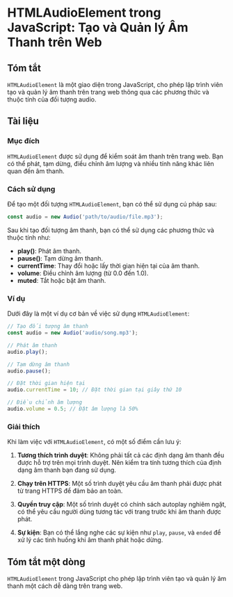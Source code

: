 <!--
Meta Description: # HTMLAudioElement trong JavaScript: Tạo và Quản lý Âm Thanh trên Web ## Tóm tắt `HTMLAudioElement` là một giao diện trong JavaScript, cho phép lập tr...
Meta Keywords: thanh, audio, một, htmlaudioelement, tạo
-->

# HTMLAudioElement trong JavaScript: Tạo và Quản lý Âm Thanh trên Web

## Tóm tắt
`HTMLAudioElement` là một giao diện trong JavaScript, cho phép lập trình viên tạo và quản lý âm thanh trên trang web thông qua các phương thức và thuộc tính của đối tượng audio.

## Tài liệu
### Mục đích
`HTMLAudioElement` được sử dụng để kiểm soát âm thanh trên trang web. Bạn có thể phát, tạm dừng, điều chỉnh âm lượng và nhiều tính năng khác liên quan đến âm thanh.

### Cách sử dụng
Để tạo một đối tượng `HTMLAudioElement`, bạn có thể sử dụng cú pháp sau:

```javascript
const audio = new Audio('path/to/audio/file.mp3');
```

Sau khi tạo đối tượng âm thanh, bạn có thể sử dụng các phương thức và thuộc tính như:

- **play()**: Phát âm thanh.
- **pause()**: Tạm dừng âm thanh.
- **currentTime**: Thay đổi hoặc lấy thời gian hiện tại của âm thanh.
- **volume**: Điều chỉnh âm lượng (từ 0.0 đến 1.0).
- **muted**: Tắt hoặc bật âm thanh.

### Ví dụ
Dưới đây là một ví dụ cơ bản về việc sử dụng `HTMLAudioElement`:

```javascript
// Tạo đối tượng âm thanh
const audio = new Audio('audio/song.mp3');

// Phát âm thanh
audio.play();

// Tạm dừng âm thanh
audio.pause();

// Đặt thời gian hiện tại
audio.currentTime = 10; // Đặt thời gian tại giây thứ 10

// Điều chỉnh âm lượng
audio.volume = 0.5; // Đặt âm lượng là 50%
```

### Giải thích
Khi làm việc với `HTMLAudioElement`, có một số điểm cần lưu ý:

1. **Tương thích trình duyệt**: Không phải tất cả các định dạng âm thanh đều được hỗ trợ trên mọi trình duyệt. Nên kiểm tra tính tương thích của định dạng âm thanh bạn đang sử dụng.

2. **Chạy trên HTTPS**: Một số trình duyệt yêu cầu âm thanh phải được phát từ trang HTTPS để đảm bảo an toàn.

3. **Quyền truy cập**: Một số trình duyệt có chính sách autoplay nghiêm ngặt, có thể yêu cầu người dùng tương tác với trang trước khi âm thanh được phát.

4. **Sự kiện**: Bạn có thể lắng nghe các sự kiện như `play`, `pause`, và `ended` để xử lý các tình huống khi âm thanh phát hoặc dừng.

## Tóm tắt một dòng
`HTMLAudioElement` trong JavaScript cho phép lập trình viên tạo và quản lý âm thanh một cách dễ dàng trên trang web.